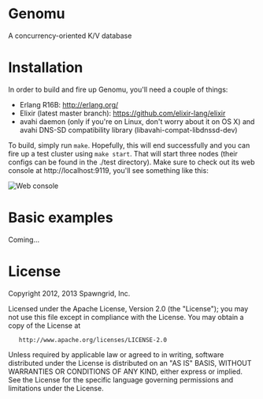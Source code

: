 Genomu
======

A concurrency-oriented K/V database

Installation
============

In order to build and fire up Genomu, you'll need a couple of things:

* Erlang R16B: http://erlang.org/
* Elixir (latest master branch): https://github.com/elixir-lang/elixir
* avahi daemon (only if you're on Linux, don't worry about it on OS X) and
  avahi DNS-SD compatibility library (libavahi-compat-libdnssd-dev)

To build, simply run `make`. Hopefully, this will end successfully and you
can fire up a test cluster using `make start`. That will start three
nodes (their configs can be found in the ./test directory). Make sure to
check out its web console at http://localhost:9119, you'll see something like
this:

![Web console](http://genomu.com/screenshot.png)

Basic examples
==============

Coming...

License
=======

   Copyright 2012, 2013 Spawngrid, Inc.

   Licensed under the Apache License, Version 2.0 (the "License");
   you may not use this file except in compliance with the License.
   You may obtain a copy of the License at

       http://www.apache.org/licenses/LICENSE-2.0

   Unless required by applicable law or agreed to in writing, software
   distributed under the License is distributed on an "AS IS" BASIS,
   WITHOUT WARRANTIES OR CONDITIONS OF ANY KIND, either express or implied.
   See the License for the specific language governing permissions and
   limitations under the License.